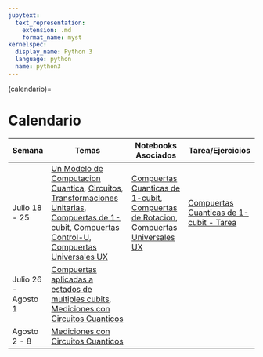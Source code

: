 ```yaml
---
jupytext:
  text_representation:
    extension: .md
    format_name: myst
kernelspec:
  display_name: Python 3
  language: python
  name: python3
---
```


(calendario)=

# Calendario

| Semana          | Temas       |   Notebooks Asociados   |   Tarea/Ejercicios |
| ---             | ----------- |  ---------------------- | -----------------  |
| Julio 18 - 25   |[Un Modelo de Computacion Cuantica](./circuitos_cuanticos.md), [Circuitos](./circuitos_cuanticos/circuitos.md), [Transformaciones Unitarias](./circuitos_cuanticos/transformaciones.md), [Compuertas de 1-cubit](./circuitos_cuanticos/un_cubit.md), [Compuertas Control-U](./circuitos_cuanticos/compuertas_control.md), [Compuertas Universales UX](./circuitos_cuanticos/compuertas_universales.md) | [Compuertas Cuanticas de 1-cubit](https://github.com/delgadoandrea/NotebooksIntroALaQC/blob/main/Compuertasde1-Cubit_2.ipynb), [Compuertas de Rotacion](https://github.com/delgadoandrea/NotebooksIntroALaQC/blob/main/compuertas_rotacion.ipynb), [Compuertas Universales UX](https://github.com/delgadoandrea/NotebooksIntroALaQC/blob/main/compuertas_universales.ipynb)|[Compuertas Cuanticas de 1-cubit - Tarea](https://github.com/delgadoandrea/NotebooksIntroALaQC/blob/main/Compuertasde1-Cubit.ipynb)|
| Julio 26 - Agosto 1 |[Compuertas aplicadas a estados de multiples cubits](./circuitos_cuanticos/cubits_multiples.md), [Mediciones con Circuitos Cuanticos](./circuitos_cuanticos/mediciones_cuanticas.md) |                         |                    |
| Agosto 2 - 8 | [Mediciones con Circuitos Cuanticos](./circuitos_cuanticos/mediciones_cuanticas.md) | | |